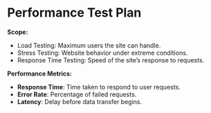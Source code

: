 # Performance Test Plan

**Scope:**
- Load Testing: Maximum users the site can handle.
- Stress Testing: Website behavior under extreme conditions.
- Response Time Testing: Speed of the site’s response to requests.

**Performance Metrics:**
- **Response Time**: Time taken to respond to user requests.
- **Error Rate**: Percentage of failed requests.
- **Latency**: Delay before data transfer begins.
